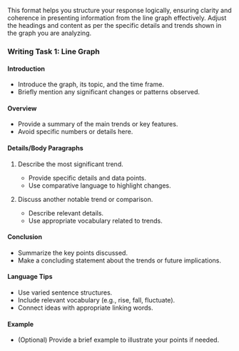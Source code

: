 This format helps you structure your response logically, ensuring clarity and coherence in presenting information from the line graph effectively. Adjust the headings and content as per the specific details and trends shown in the graph you are analyzing.

### Writing Task 1: Line Graph

#### Introduction
- Introduce the graph, its topic, and the time frame.
- Briefly mention any significant changes or patterns observed.

#### Overview
- Provide a summary of the main trends or key features.
- Avoid specific numbers or details here.

#### Details/Body Paragraphs
1. Describe the most significant trend.
   - Provide specific details and data points.
   - Use comparative language to highlight changes.

2. Discuss another notable trend or comparison.
   - Describe relevant details.
   - Use appropriate vocabulary related to trends.

#### Conclusion
- Summarize the key points discussed.
- Make a concluding statement about the trends or future implications.

#### Language Tips
- Use varied sentence structures.
- Include relevant vocabulary (e.g., rise, fall, fluctuate).
- Connect ideas with appropriate linking words.

#### Example
- (Optional) Provide a brief example to illustrate your points if needed.

